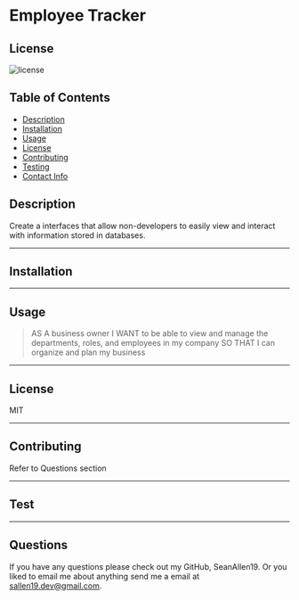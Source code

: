 # Employee Tracker
  ## License
  ![license](https://img.shields.io/badge/MIT-This%20is%20under%20the%20MIT%20License-red)

  ## Table of Contents
  - [Description](#Description)
  - [Installation](#Installation)
  - [Usage](#Usage)
  - [License](#License)
  - [Contributing](#Contributing)
  - [Testing](#Testing)
  - [Contact Info](#Contact-Info)
  
  
  ## Description

   Create a interfaces that allow non-developers to easily view and interact with information stored in databases. 
   
  

  ---

  ## Installation

  

  ---

  ## Usage

  > AS A business owner
    I WANT to be able to view and manage the departments, roles, and employees in my company
    SO THAT I can organize and plan my business
  

  ---

  ## License

  MIT

  ---  

  ## Contributing

  Refer to Questions section

  ---

  ## Test

  

  ---

  ## Questions

  If you have any questions please check out my GitHub, SeanAllen19.
  Or you liked to email me about anything send me a email at sallen19.dev@gmail.com.
  
